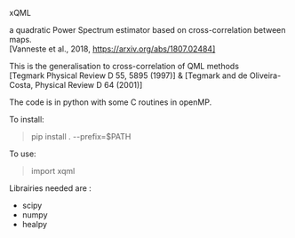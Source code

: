 xQML

a quadratic Power Spectrum estimator based on cross-correlation between maps.<br>
[Vanneste et al., 2018, https://arxiv.org/abs/1807.02484]

This is the generalisation to cross-correlation of QML methods<br>
[Tegmark Physical Review D 55, 5895 (1997)] & [Tegmark and de Oliveira-Costa, Physical Review D 64 (2001)]

The code is in python with some C routines in openMP.<br>

To install:
> pip install . --prefix=$PATH

To use:
> import xqml

Librairies needed are :
- scipy
- numpy
- healpy


